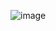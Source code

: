 ![image](https://github.com/jinuk0211/xlstm-implementation/assets/150532431/aae98134-b4e1-408d-a646-0e62548b1be2)
